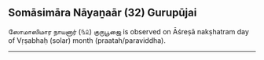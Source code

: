 ## Somāsimāra Nāyaṉaār (32) Gurupūjai
ஸோமாஸிமார நாயனார் (௩௨) குருபூஜை is observed on Āśreṣā nakṣhatram day of Vṛṣabhaḥ (solar) month (praatah/paraviddha).



---
